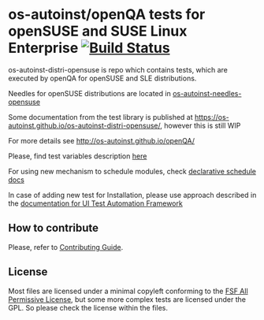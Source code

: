os-autoinst/openQA tests for openSUSE and SUSE Linux Enterprise [![Build Status](https://github.com/os-autoinst/os-autoinst-distri-opensuse/workflows/ci/badge.svg)](https://github.com/os-autoinst/os-autoinst-distri-opensuse/actions)
=================================================================================================================================================================================================================================
os-autoinst-distri-opensuse is repo which contains tests, which are executed
by openQA for openSUSE and SLE distributions.

Needles for openSUSE distributions are located in [os-autoinst-needles-opensuse](https://github.com/os-autoinst/os-autoinst-needles-opensuse)

Some documentation from the test library is published at https://os-autoinst.github.io/os-autoinst-distri-opensuse/, however this is still WIP

For more details see http://os-autoinst.github.io/openQA/

Please, find test variables description [here](https://github.com/os-autoinst/os-autoinst-distri-opensuse/blob/master/variables.md)

For using new mechanism to schedule modules, check [declarative schedule docs](declarative-schedule-doc.md)

In case of adding new test for Installation, please use approach
described in the
[documentation for UI Test Automation Framework](ui-framework-documentation.md)

## How to contribute
Please, refer to [Contributing Guide](https://github.com/os-autoinst/os-autoinst-distri-opensuse/blob/master/CONTRIBUTING.md).

## License

Most files are licensed under a minimal copyleft conforming to the [FSF All
Permissive License](https://spdx.org/licenses/FSFAP.html), but some more
complex tests are licensed under the  GPL. So please check the license within
the files.
